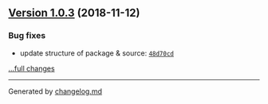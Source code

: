 ## [Version 1.0.3](https://github.com/animify/Flow/releases/tag/v1.0.3) (2018-11-12)

### Bug fixes

- update structure of package & source: [`48d70cd`](https://github.com/animify/Flow/commit/48d70cd)

[...full changes](https://github.com/animify/Flow/compare/v1.0.2...v1.0.3)


---

Generated by [changelog.md](https://github.com/egoist/changelog.md)
